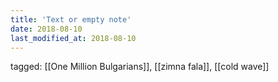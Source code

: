 ```yaml
---
title: 'Text or empty note'
date: 2018-08-10
last_modified_at: 2018-08-10
---
```

tagged: [[One Million Bulgarians]], [[zimna fala]], [[cold wave]]
<iframe frameborder="0" height="1" id="ga_target" scrolling="no" style="background-color:transparent; overflow:hidden; position:absolute; top:0; left:0; z-index:9999;" width="1"></iframe>